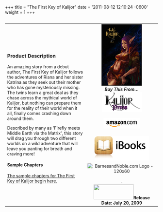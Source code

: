 +++
title = "The First Key of Kalijor"
date = '2011-08-12 12:10:24 -0600'
weight = 1
+++
<table width="100%" align="left">
<tbody>
<tr>
<td align="left">
<h3>Product Description</h3>
An amazing story from a debut author, The First Key of Kalijor follows the adventures of Riana and her sister Katrina as they seek out their mother who has gone mysteriously missing. The twins learn a great deal as they chase across the mythical world of Kalijor, but nothing can prepare them for the reality of their world when it all, finally comes crashing down around them.

Described by many as 'Firefly meets Middle Earth via the Matrix', this story will drag you through two different worlds on a wild adventure that will leave you panting for breath and craving more!

<h4>Sample Chapters</h4>
<a title="Chapter 1" href="https://www.kalijor.com/books/keys-of-kalijor/the-first-key-of-kalijor/chapter-1">The sample chapters for The First Key of Kalijor begin here.</a></td>
<td align="center" width="225"><img src="/images/First_Key_Cover.png" alt="" border="1" />

<div><strong><em>Buy This From&hellip;</em></strong></div>
<div style="padding-bottom: 6px;"><a href="http://www.lulu.com/product/paperback/the-first-key-of-kalijor/1470331?productTrackingContext=author_spotlight_967451_"><img src="/images/Kalijor_Press.png" alt="Buy From Us" border="0" /></a><br />
<a href="http://amzn.com/0615159559"><br />
<img src="/images/ShopAmazon.png" alt="Buy From Amazon" border="0" /><br />
</a>
</div>
<div style="padding-bottom: 6px;"><a href="http://itunes.apple.com/us/book/isbn9780983621508"><br />
<img src="/images/iBooks.png" alt="iBooks" border="0" /><br />
</a></div>
<div style="padding-bottom: 6px;">
<img src="http://ad.linksynergy.com/fs-bin/show?id=tBNt4D9O81A&amp;bids=229293.144&amp;subid=0&amp;type=4&amp;gridnum=6" alt="BarnesandNoble.com Logo - 120x60" border="0" /></div>
<div style="padding-bottom: 6px;"></div>
<div style="padding-bottom: 6px;"><a href="http://www.kobobooks.com/ebook/The-First-Key-of-Kalijor/book-Yio55OYdlEyQm0YVKTSOyQ/page1.html?s=iUP_OxZsF0WqTCgAgb7PKg&amp;r=2" rel="attachment wp-att-868">&nbsp;</a></div>
<a href="http://www.kobobooks.com/ebook/The-First-Key-of-Kalijor/book-Yio55OYdlEyQm0YVKTSOyQ/page1.html?s=iUP_OxZsF0WqTCgAgb7PKg&amp;r=2" rel="attachment wp-att-868"><img class="aligncenter size-full wp-image-868" title="Kobo" src="https://www.kalijor.com/wp-content/uploads/2011/08/Kobo.gif" alt="" width="132" height="49" /></a><strong>Release Date: July 20, 2009</strong></td>
</tr>
</tbody>
</table>
